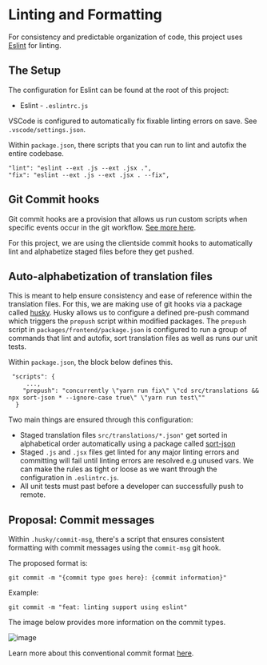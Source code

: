 # Linting and Formatting

For consistency and predictable organization of code, this project uses [Eslint](https://eslint.org/) for linting.

## The Setup

The configuration for Eslint can be found at the root of this project:

-   Eslint - `.eslintrc.js`

VSCode is configured to automatically fix fixable linting errors on save. See `.vscode/settings.json`.

Within `package.json`, there scripts that you can run to lint and autofix the entire codebase.

```
"lint": "eslint --ext .js --ext .jsx .",
"fix": "eslint --ext .js --ext .jsx . --fix",
```

## Git Commit hooks

Git commit hooks are a provision that allows us run custom scripts when specific events occur in the git workflow. [See more here](https://git-scm.com/book/en/v2/Customizing-Git-Git-Hooks).

For this project, we are using the clientside commit hooks to automatically lint and alphabetize staged files before they get pushed.

## Auto-alphabetization of translation files

This is meant to help ensure consistency and ease of reference within the translation files. For this, we are making use of git hooks via a package called [husky](https://typicode.github.io/husky/#/). Husky allows us to configure a defined pre-push command which triggers the `prepush` script within modified packages. The `prepush` script in `packages/frontend/package.json` is configured to run a group of commands that lint and autofix, sort translation files as well as runs our unit tests.

Within `package.json`, the block below defines this.

```
 "scripts": {
     ...,
    "prepush": "concurrently \"yarn run fix\" \"cd src/translations && npx sort-json * --ignore-case true\" \"yarn run test\""
  }
```

Two main things are ensured through this configuration:

-   Staged translation files `src/translations/*.json"` get sorted in alphabetical order automatically using a package called [sort-json](https://github.com/kesla/sort-json)
-   Staged `.js` and `.jsx` files get linted for any major linting errors and committing will fail until linting errors are resolved e.g unused vars. We can make the rules as tight or loose as we want through the configuration in `.eslintrc.js`.
-   All unit tests must past before a developer can successfully push to remote.

## Proposal: Commit messages

Within `.husky/commit-msg`, there's a script that ensures consistent formatting with commit messages using the `commit-msg` git hook.

The proposed format is:

```
git commit -m "{commit type goes here}: {commit information}"
```

Example:

```
git commit -m "feat: linting support using eslint"
```

The image below provides more information on the commit types.

![image](./assets/conventional-commit-types.png)

Learn more about this conventional commit format [here](https://www.conventionalcommits.org/en/v1.0.0/#commit-message-with--to-draw-attention-to-breaking-change).
